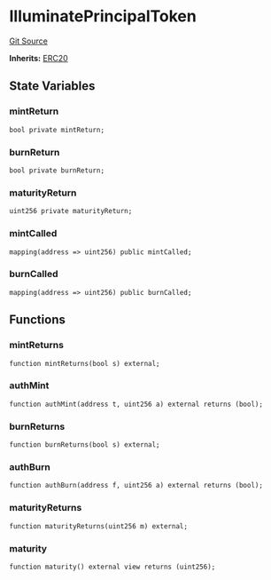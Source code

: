 # IlluminatePrincipalToken
[Git Source](https://github.com/Swivel-Finance/illuminate/blob/7162e4822e4bbebd99b67c43e703ecedf92a2138/src/mocks/IlluminatePrincipalToken.sol)

**Inherits:**
[ERC20](/src/mocks/ERC20.sol/contract.ERC20.md)


## State Variables
### mintReturn

```solidity
bool private mintReturn;
```


### burnReturn

```solidity
bool private burnReturn;
```


### maturityReturn

```solidity
uint256 private maturityReturn;
```


### mintCalled

```solidity
mapping(address => uint256) public mintCalled;
```


### burnCalled

```solidity
mapping(address => uint256) public burnCalled;
```


## Functions
### mintReturns


```solidity
function mintReturns(bool s) external;
```

### authMint


```solidity
function authMint(address t, uint256 a) external returns (bool);
```

### burnReturns


```solidity
function burnReturns(bool s) external;
```

### authBurn


```solidity
function authBurn(address f, uint256 a) external returns (bool);
```

### maturityReturns


```solidity
function maturityReturns(uint256 m) external;
```

### maturity


```solidity
function maturity() external view returns (uint256);
```

